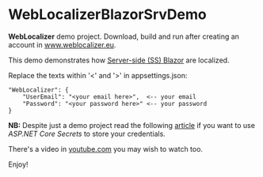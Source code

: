 ﻿# WebLocalizerBlazorSrvDemo

**WebLocalizer** demo project. Download, build and run after creating an account in www.weblocalizer.eu. 

This demo demonstrates how [Server-side (SS) Blazor](https://dotnet.microsoft.com/en-us/apps/aspnet/web-apps/blazor) are localized. 

Replace the texts within '<' and '>' in appsettings.json:

    "WebLocalizer": {
        "UserEmail": "<your email here>",  <-- your email
        "Password": "<your password here>" <-- your password
    }
 
**NB:** Despite just a demo project read the following <a target="_blank" href="https://docs.microsoft.com/en-us/aspnet/core/security/app-secrets?view=aspnetcore-6.0&tabs=windows">article</a> if you want to use *ASP.NET Core Secrets* to store your credentials. 

There's a video in <a target="_blank" href="https://www.youtube.com/watch?v=RFJMKX8FULM">youtube.com</a> you may wish to watch too.

Enjoy!
